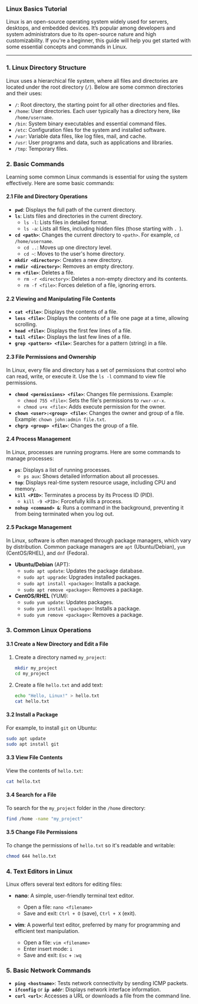### Linux Basics Tutorial

Linux is an open-source operating system widely used for servers, desktops, and embedded devices. It’s popular among developers and system administrators due to its open-source nature and high customizability. If you're a beginner, this guide will help you get started with some essential concepts and commands in Linux.

---

### 1. **Linux Directory Structure**

Linux uses a hierarchical file system, where all files and directories are located under the root directory (`/`). Below are some common directories and their uses:

- `/`: Root directory, the starting point for all other directories and files.
- `/home`: User directories. Each user typically has a directory here, like `/home/username`.
- `/bin`: System binary executables and essential command files.
- `/etc`: Configuration files for the system and installed software.
- `/var`: Variable data files, like log files, mail, and cache.
- `/usr`: User programs and data, such as applications and libraries.
- `/tmp`: Temporary files.

### 2. **Basic Commands**

Learning some common Linux commands is essential for using the system effectively. Here are some basic commands:

#### 2.1 **File and Directory Operations**
- **`pwd`**: Displays the full path of the current directory.
- **`ls`**: Lists files and directories in the current directory.
  - `ls -l`: Lists files in detailed format.
  - `ls -a`: Lists all files, including hidden files (those starting with `. `).
- **`cd <path>`**: Changes the current directory to `<path>`. For example, `cd /home/username`.
  - `cd ..`: Moves up one directory level.
  - `cd ~`: Moves to the user's home directory.
- **`mkdir <directory>`**: Creates a new directory.
- **`rmdir <directory>`**: Removes an empty directory.
- **`rm <file>`**: Deletes a file.
  - `rm -r <directory>`: Deletes a non-empty directory and its contents.
  - `rm -f <file>`: Forces deletion of a file, ignoring errors.

#### 2.2 **Viewing and Manipulating File Contents**
- **`cat <file>`**: Displays the contents of a file.
- **`less <file>`**: Displays the contents of a file one page at a time, allowing scrolling.
- **`head <file>`**: Displays the first few lines of a file.
- **`tail <file>`**: Displays the last few lines of a file.
- **`grep <pattern> <file>`**: Searches for a pattern (string) in a file.

#### 2.3 **File Permissions and Ownership**
In Linux, every file and directory has a set of permissions that control who can read, write, or execute it. Use the `ls -l` command to view file permissions.

- **`chmod <permissions> <file>`**: Changes file permissions. Example:
  - `chmod 755 <file>`: Sets the file's permissions to `rwxr-xr-x`.
  - `chmod u+x <file>`: Adds execute permission for the owner.
- **`chown <user>:<group> <file>`**: Changes the owner and group of a file. Example: `chown john:admin file.txt`.
- **`chgrp <group> <file>`**: Changes the group of a file.

#### 2.4 **Process Management**
In Linux, processes are running programs. Here are some commands to manage processes:

- **`ps`**: Displays a list of running processes.
  - `ps aux`: Shows detailed information about all processes.
- **`top`**: Displays real-time system resource usage, including CPU and memory.
- **`kill <PID>`**: Terminates a process by its Process ID (PID).
  - `kill -9 <PID>`: Forcefully kills a process.
- **`nohup <command> &`**: Runs a command in the background, preventing it from being terminated when you log out.

#### 2.5 **Package Management**
In Linux, software is often managed through package managers, which vary by distribution. Common package managers are `apt` (Ubuntu/Debian), `yum` (CentOS/RHEL), and `dnf` (Fedora).

- **Ubuntu/Debian** (APT):
  - `sudo apt update`: Updates the package database.
  - `sudo apt upgrade`: Upgrades installed packages.
  - `sudo apt install <package>`: Installs a package.
  - `sudo apt remove <package>`: Removes a package.
- **CentOS/RHEL** (YUM):
  - `sudo yum update`: Updates packages.
  - `sudo yum install <package>`: Installs a package.
  - `sudo yum remove <package>`: Removes a package.

### 3. **Common Linux Operations**

#### 3.1 Create a New Directory and Edit a File
1. Create a directory named `my_project`:
   ```bash
   mkdir my_project
   cd my_project
   ```
2. Create a file `hello.txt` and add text:
   ```bash
   echo "Hello, Linux!" > hello.txt
   cat hello.txt
   ```

#### 3.2 Install a Package
For example, to install `git` on Ubuntu:
```bash
sudo apt update
sudo apt install git
```

#### 3.3 View File Contents
View the contents of `hello.txt`:
```bash
cat hello.txt
```

#### 3.4 Search for a File
To search for the `my_project` folder in the `/home` directory:
```bash
find /home -name "my_project"
```

#### 3.5 Change File Permissions
To change the permissions of `hello.txt` so it's readable and writable:
```bash
chmod 644 hello.txt
```

### 4. **Text Editors in Linux**
Linux offers several text editors for editing files:

- **nano**: A simple, user-friendly terminal text editor.
  - Open a file: `nano <filename>`
  - Save and exit: `Ctrl + O` (save), `Ctrl + X` (exit).
  
- **vim**: A powerful text editor, preferred by many for programming and efficient text manipulation.
  - Open a file: `vim <filename>`
  - Enter insert mode: `i`
  - Save and exit: `Esc` + `:wq`

### 5. **Basic Network Commands**
- **`ping <hostname>`**: Tests network connectivity by sending ICMP packets.
- **`ifconfig`** or **`ip addr`**: Displays network interface information.
- **`curl <url>`**: Accesses a URL or downloads a file from the command line.